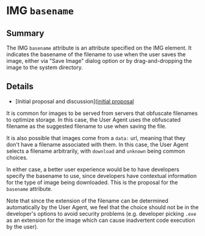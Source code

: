# IMG `basename`

## Summary

The IMG `basename` attribute is an attribute specified on the IMG element. It
indicates the basename of the filename to use when the user saves the image,
either via "Save Image" dialog option or by drag-and-dropping the image to the
system directory.

## Details

* [Initial proposal and discussion]([initial proposal](https://github.com/whatwg/html/issues/2722)

It is common for images to be served from servers that obfuscate filenames to
optimize storage. In this case, the User Agent uses the obfuscated filename as
the suggested filename to use when saving the file.

It is also possible that images come from a `data:` url, meaning that they
don't have a filename associated with them. In this case, the User Agent
selects a filename arbitrarily, with `download` and `unknown` being common
choices.

In either case, a better user experience would be to have developers specify
the basename to use, since developers have contextual information for the type
of image being downloaded. This is the proposal for the `basename` attribute.

Note that since the extension of the filename can be determined automatically
by the User Agent, we feel that the choice should not be in the developer's
options to avoid security problems (e.g. developer picking `.exe` as an
extension for the image which can cause inadvertent code execution by the
user).
